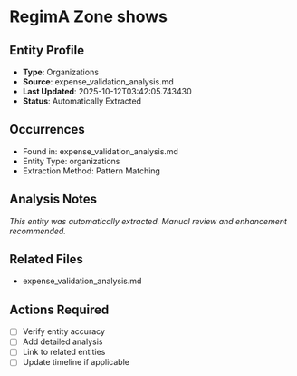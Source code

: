 # RegimA Zone shows

## Entity Profile
- **Type**: Organizations
- **Source**: expense_validation_analysis.md
- **Last Updated**: 2025-10-12T03:42:05.743430
- **Status**: Automatically Extracted

## Occurrences
- Found in: expense_validation_analysis.md
- Entity Type: organizations
- Extraction Method: Pattern Matching

## Analysis Notes
*This entity was automatically extracted. Manual review and enhancement recommended.*

## Related Files
- expense_validation_analysis.md

## Actions Required
- [ ] Verify entity accuracy
- [ ] Add detailed analysis
- [ ] Link to related entities
- [ ] Update timeline if applicable
